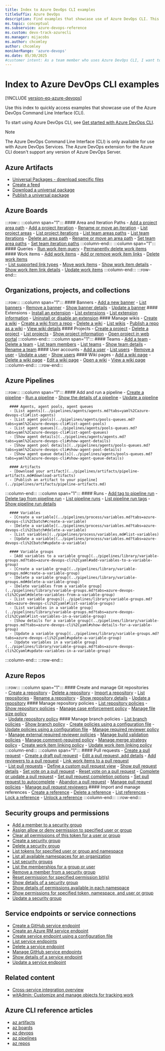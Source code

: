 ```yaml
---
title: Index to Azure DevOps CLI examples
titleSuffix: Azure DevOps
description: Find examples that showcase use of Azure DevOps CLI. This article contains an organized list of resources with examples.
ms.topic: conceptual
ms.subservice: azure-devops-reference
ms.custom: devx-track-azurecli
ms.manager: mijacobs 
ms.author: chcomley  
author: chcomley
monikerRange: 'azure-devops'
ms.date: 05/30/2025
#customer intent: As a team member who uses Azure DevOps CLI, I want to find examples to work from in different kinds areas of Azure DevOps.
---
```


# Index to Azure DevOps CLI examples

[!INCLUDE [version-eq-azure-devops](../includes/version-eq-azure-devops.md)]

Use this index to quickly access examples that showcase use of the Azure DevOps Command Line Interface (CLI).

To start using Azure DevOps CLI, see [Get started with Azure DevOps CLI](index.md).

> [!NOTE]  
> The Azure DevOps Command Line Interface (CLI) is only available for use with Azure DevOps Services. The Azure DevOps extension for the Azure CLI doesn't support any version of Azure DevOps Server.

## Azure Artifacts

- [Universal Packages - download specific files](../artifacts/quickstarts/download-universal-packages.md#download-specific-files)
- [Create a feed](../artifacts/quickstarts/universal-packages.md#create-a-feed)
- [Download a universal package](../artifacts/quickstarts/download-universal-packages.md#download-universal-packages)
- [Publish a universal package](../artifacts/quickstarts/universal-packages.md#publish-universal-packages)

## Azure Boards

:::row:::
   :::column span="1":::
      #### Area and Iteration Paths
      - [Add a project area path](../organizations/settings/set-area-paths.md#add-an-area-path)
      - [Add a project iteration](../organizations/settings/set-iteration-paths-sprints.md#add-iterations-and-set-iteration-dates)
      - [Rename or move an iteration](../organizations/settings/set-iteration-paths-sprints.md#rename-or-move-an-iteration)
      - [List project areas](../organizations/settings/set-area-paths.md#list-project-areas)
      - [List project iterations](../organizations/settings/set-iteration-paths-sprints.md#list-project-iterations)
      - [List team areas paths](../organizations/settings/set-area-paths.md#list-team-area-paths)
      - [List team iterations](../organizations/settings/set-iteration-paths-sprints.md#list-team-iterations)
      - [Delete an area path](../organizations/settings/set-area-paths.md#delete-an-area-path)
      - [Rename or move an area path](../organizations/settings/set-area-paths.md#rename-or-move-an-area-path)
      - [Set team area paths](../organizations/settings/set-area-paths.md#set-team-area-paths)
      - [Set team iteration paths](../organizations/settings/set-iteration-paths-sprints.md#select-team-sprints-and-set-the-default-iteration-path)
   :::column-end:::
   :::column span="1":::
      #### Queries
      - [Run work item query](../boards/queries/view-run-query.md#run-a-query-in-azure-boards)
      - [Permanently delete work items](../boards/backlogs/remove-delete-work-items.md#az-boards-cli)  
      #### Work items
      - [Add work items](../boards/work-items/view-add-work-items.md) 
      - [Add or remove work item links](../boards/backlogs/add-link.md#link-a-work-item-to-another-work-item)
      - [Delete work items](../boards/backlogs/remove-delete-work-items.md#az-boards-cli)  
      - [List supported link types](../boards/queries/link-type-reference.md#list-link-types)
      - [Move work items](../boards/work-items/move-work-items.md#move-work-items)
      - [Show work item details](../boards/backlogs/add-work-items.md#show-work-item)
      - [Show work item link details](../boards/backlogs/add-link.md#link-a-work-item-to-another-work-item)
      - [Update work items](../boards/backlogs/add-work-items.md#update-work-item)
   :::column-end:::
:::row-end:::

## Organizations, projects, and collections

:::row:::
   :::column span="1":::
      #### Banners
      - [Add a new banner](../organizations/settings/manage-banners.md?tabs=AzureCLI#add-a-banner)
      - [List banners](../organizations/settings/manage-banners.md?tabs=AzureCLI#list-banners)
      - [Remove a banner](../organizations/settings/manage-banners.md?tabs=AzureCLI#remove-a-banner)
      - [Show banner details](../organizations/settings/manage-banners.md?tabs=AzureCLI#list-banner-details)
      - [Update a banner](../organizations/settings/manage-banners.md?tabs=AzureCLI#update-a-banner)
      #### Extensions
      - [Install an extension](../marketplace/install-extension.md)
      - [List extensions](../marketplace/install-extension.md#list-extensions)
      - [List extension information](../marketplace/install-extension.md#list-extension-information)
      - [Uninstall or disable an extension](../marketplace/install-extension.md#uninstall-disable-extension)
      #### Manage wikis
      - [Create a wiki](../project/wiki/manage-wikis.md#create-a-wiki)
      - [Create a wiki from a repo](../project/wiki/wiki-create-repo.md)
      - [Delete a wiki](../project/wiki/manage-wikis.md#delete-a-wiki)
      - [List wikis](../project/wiki/manage-wikis.md#list-wikis)
      - [Publish a repo as a wiki](../project/wiki/publish-repo-to-wiki.md)
      - [View wiki details](../project/wiki/manage-wikis.md#show-wiki)
      #### Projects
      - [Create a project](../organizations/projects/create-project.md)
      - [Delete a project](../organizations/projects/delete-project.md)
      - [List projects](../organizations/projects/create-project.md#list-projects)
      - [Show project information](../organizations/projects/create-project.md?tabs=azure-devops-cli#list-projects-with-cli)
      - [Open project in web portal](../organizations/projects/create-project.md?tabs=azure-devops-cli#show-project-information-in-the-web-portal)
   :::column-end:::
   :::column span="1":::
      #### Teams
      - [Add a team](../organizations/settings/add-teams.md#add-team)
      - [Delete a team](../organizations/settings/rename-remove-team.md#delete-a-team)
      - [List team members](../organizations/security/add-users-team-project.md#list-team-members)
      - [List teams](../organizations/settings/add-teams.md#list-teams)
      - [Show team details](../organizations/security/add-users-team-project.md#show-team-details)
      - [Rename a team](../organizations/settings/rename-remove-team.md#rename-a-team)
      #### User accounts
      - [Add a user](../organizations/accounts/add-organization-users.md#add-users-to-your-organization)
      - [List users](../organizations/security/export-users-audit-log.md?tabs=azure-devops-cli#list-users)
      - [Remove a user](../organizations/accounts/delete-organization-users.md?tabs=azure-devops-cli#remove-user)
      - [Update a user](../organizations/accounts/add-organization-users.md?tabs=azure-devops-cli#update-a-user)
      - [Show users](../organizations/accounts/add-organization-users.md?tabs=azure-devops-cli#show-users)
      #### Wiki pages
      - [Add a wiki page](../project/wiki/add-edit-wiki.md#add-a-wiki-page)
      - [Delete a wiki page](../project/wiki/add-edit-wiki.md?tabs=azure-devops-cli#delete-wiki-page)
      - [Edit a wiki page](../project/wiki/add-edit-wiki.md?tabs=azure-devops-cli#edit-wiki-page)
      - [Open a wiki](../project/wiki/add-edit-wiki.md?tabs=azure-devops-cli#open-wiki)
      - [View a wiki page](../project/wiki/add-edit-wiki.md?tabs=azure-devops-cli#view-a-wiki-page)
   :::column-end:::
:::row-end:::
 
## Azure Pipelines 

:::row:::
   :::column span="1":::
      #### Add and run a pipeline 
      - [Create a pipeline](../pipelines/get-started/manage-pipelines-with-azure-cli.md)
      - [Run a pipeline](../pipelines/get-started/manage-pipelines-with-azure-cli.md#run-a-pipeline)
      - [Show the details of a pipeline](../pipelines/get-started/manage-pipelines-with-azure-cli.md#show-pipeline)
      - [Update a pipeline](../pipelines/get-started/manage-pipelines-with-azure-cli.md#update-a-pipeline)

      #### Agents, agent pools, agent queues 
      - [List agents](../pipelines/agents/agents.md?tabs=yaml%2Cazure-devops-cli#list-agents)
      - [List agent pools](../pipelines/agents/pools-queues.md?tabs=yaml%2Cazure-devops-cli#list-agent-pools)
      - [List agent queues](../pipelines/agents/pools-queues.md?tabs=yaml%2Cazure-devops-cli#list-agent-queues)
      - [Show agent details](../pipelines/agents/agents.md?tabs=yaml%2Cazure-devops-cli#show-agent-details)
      - [Show agent pool details](../pipelines/agents/pools-queues.md?tabs=yaml%2Cazure-devops-cli#show-agent-pool-details)
      - [Show agent queue details](../pipelines/agents/pools-queues.md?tabs=yaml%2Cazure-devops-cli#show-agent-queue-details)

      #### Artifacts
      - [Download your artifact](../pipelines/artifacts/pipeline-artifacts.md#download-artifacts) 
      - [Publish an artifact to your pipeline](../pipelines/artifacts/pipeline-artifacts.md) 
   :::column-end:::
   :::column span="1":::
      #### Runs
      - [Add tag to pipeline run](../pipelines/process/runs.md#add-tag-to-pipeline-run)
      - [Delete tag from pipeline run](../pipelines/process/runs.md#delete-tag-from-pipeline-run)
      - [List pipeline runs](../pipelines/process/runs.md#list-pipeline-runs)
      - [List pipeline run tags](../pipelines/process/runs.md#list-pipeline-run-tags)
      - [Show pipeline run details](../pipelines/process/runs.md#show-pipeline-run-details)

      #### Variables
      - [Create a variable](../pipelines/process/variables.md?tabs=azure-devops-cli%2Cbatch#create-a-variable)
      - [Delete a variable](../pipelines/process/variables.md?tabs=azure-devops-cli%2Cbatch#delete-a-variable)
      - [List variables](../pipelines/process/variables.md#list-variables)
      - [Update a variable](../pipelines/process/variables.md?tabs=azure-devops-cli%2Cbatch#update-a-variable)

      #### Variable groups
      - [Add variables to a variable group](../pipelines/library/variable-groups.md?tabs=azure-devops-cli%2Cyaml#add-variables-to-a-variable-group)
      - [Create a variable group](../pipelines/library/variable-groups.md#create-a-variable-group)
      - [Delete a variable group](../pipelines/library/variable-groups.md#delete-a-variable-group)
      - [Delete variables from a variable group](../pipelines/library/variable-groups.md?tabs=azure-devops-cli%2Cyaml#delete-variables-from-a-variable-group)
      - [List variable groups](../pipelines/library/variable-groups.md?tabs=azure-devops-cli%2Cyaml#list-variable-groups)
      - [List variables in a variable group](../pipelines/library/variable-groups.md?tabs=azure-devops-cli%2Cyaml#list-variables-in-a-variable-group)
      - [Show details for a variable group](../pipelines/library/variable-groups.md?tabs=azure-devops-cli%2Cyaml#show-details-for-a-variable-group)
      - [Update a variable group](../pipelines/library/variable-groups.md?tabs=azure-devops-cli%2Cyaml#update-a-variable-group)
      - [Update variables in a variable group](../pipelines/library/variable-groups.md?tabs=azure-devops-cli%2Cyaml#update-variables-in-a-variable-group)
   :::column-end:::
:::row-end:::

## Azure Repos

:::row:::
   :::column span="1":::
      #### Create and manage Git repositories  
      - [Create a repository](../repos/git/share-your-code-in-git-cmdline.md)
      - [Delete a repository](../repos/git/delete-existing-repo.md)
      - [Import a repository](../repos/git/import-git-repository.md)
      - [List repositories](../repos/git/repository-settings.md?tabs=azure-devops-cli#list-repositories)
      - [Rename a repository](../repos/git/repo-rename.md)
      - [Show repository details](../repos/git/repository-settings.md?tabs=azure-devops-cli#list-repository-details)
      - [Update a repository](../repos/git/repository-settings.md?tabs=azure-devops-cli#update-a-repository)
      #### Manage repository policies
      - [List repository policies](../repos/git/repository-settings.md?tabs=azure-devops-cli#list-policies)
      - [Show repository policies](../repos/git/repository-settings.md?tabs=azure-devops-cli#show-policy-details)
      - [Manage case enforcement policy](../repos/git/repository-settings.md?tabs=azure-devops-cli#create-case-enforcement-policy)
      - [Manage file size policy](../repos/git/repository-settings.md?tabs=azure-devops-cli#create-file-size-policy)  
      - [Update repository policy](../repos/git/repository-settings.md?tabs=azure-devops-cli#update-policies)
      #### Manage branch policies
      - [List branch policies](../repos/git/branch-policies.md#configure-branch-policies)
      - [Show branch policy](../repos/git/branch-policies.md?tabs=azure-devops-cli#show-details-of-a-policy)
      - [Create policies using a configuration file](/cli/azure/repos/policy#az-repos-policy-create)
      - [Update policies using a configuration file](/cli/azure/repos/policy#az-repos-policy-update)
      - [Manage required reviewer policy](../repos/git/branch-policies.md#require_reviewers)
      - [Manage external required reviewer policies](../repos/git/branch-policies.md#require-approval-from-external-services)
      - [Manage build validation policies](../repos/git/branch-policies.md#build-validation)
      - [Manage comment-required policy](../repos/git/branch-policies.md#check-comment-resolution)
      - [Manage merge strategy policy](../repos/git/branch-policies.md#limit-merge-types)
      - [Create work item linking policy](../repos/git/branch-policies.md?tabs=azure-devops-cli#create-work-item-linking-policy)
      - [Update work item linking policy](../repos/git/branch-policies.md?tabs=azure-devops-cli#update-work-item-linking-policy)
   :::column-end:::
   :::column span="1":::
      #### Pull requests
      - [Create a pull request](../repos/git/pull-requests.md#create-a-new-pull-request)
      - [Create a draft pull request](../repos/git/pull-requests.md#draft-pull-requests)
      - [Edit a pull request, add details](../repos/git/pull-requests.md?tabs=azure-devops-cli#add-or-edit-pull-request-title-and-description)
      - [Add reviewers to a pull request](../repos/git/pull-requests.md#add-and-remove-reviewers)
      - [Link work items to a pull request](../repos/git/pull-requests.md#link-work-items)  
      - [List pull requests](../repos/git/view-pull-requests.md#list-pull-requests)
      - [Define a custom pull request view](../repos/git/view-pull-requests.md#define-custom-pr-view)
      - [Show pull request details](../repos/git/view-pull-requests.md#open-pr)
      - [Set vote on a pull request](../repos/git/review-pull-requests.md#set-vote)
      - [Reset vote on a pull request](../repos/git/review-pull-requests.md)
      - [Complete or update a pull request](../repos/git/complete-pull-requests.md#complete-the-pull-request)
      - [Set pull request completion options](../repos/git/complete-pull-requests.md?tabs=azure-devops-cli#set-completion-options)
      - [Set pull request to autocomplete](../repos/git/complete-pull-requests.md#complete-automatically)
      - [Abandon a pull request](../repos/git/complete-pull-requests.md#abandon-pr)
      - [Manage pull request policies](/cli/azure/repos/pr/policy)
      - [Manage pull request reviewers](/cli/azure/repos/pr/reviewer)
      #### Import and manage references
      - [Create a reference](/cli/azure/repos/ref#az-repos-ref-create)
      - [Delete a reference](/cli/azure/repos/ref##az-repos-ref-delete)
      - [List references](/cli/azure/repos/ref#az-repos-ref-list)
      - [Lock a reference](/cli/azure/repos/ref#az-repos-ref-lock)
      - [Unlock a reference](/cli/azure/repos/ref#az-repos-ref-unlock)
   :::column-end:::
:::row-end:::

## Security groups and permissions  

- [Add a member to a security group](../organizations/security/add-manage-security-groups.md#add-a-member-to-a-group)
- [Assign allow or deny permission to specified user or group](../organizations/security/manage-tokens-namespaces.md#update-permissions)
- [Clear all permissions of this token for a user or group](../organizations/security/manage-tokens-namespaces.md#reset-all-permissions)
- [Create a security group](../organizations/security/add-manage-security-groups.md#create-a-security-group)  
- [Delete a security group](../organizations/security/add-manage-security-groups.md#delete-a-security-group)  
- [List tokens for specified user or group and namespace](../organizations/security/manage-tokens-namespaces.md#list-tokens-for-a-security-namespace)
- [List all available namespaces for an organization](../organizations/security/manage-tokens-namespaces.md#list-security-namespaces)
- [List security groups](../organizations/security/add-manage-security-groups.md#list-security-groups)
- [List the memberships for a group or user](../organizations/security/add-manage-security-groups.md#list-memberships-for-a-group-or-user)  
- [Remove a member from a security group](../organizations/security/add-manage-security-groups.md#remove-a-member-from-a-group)  
- [Reset permission for specified permission bit(s)](../organizations/security/manage-tokens-namespaces.md#reset-permissions)
- [Show details of a security group](../organizations/security/add-manage-security-groups.md#show-security-group-details)
- [Show details of permissions available in each namespace](../organizations/security/manage-tokens-namespaces.md#show-namespace-details)
- [Show permissions for specified token, namespace, and user or group](../organizations/security/manage-tokens-namespaces.md#show-permissions)
- [Update a security group](../organizations/security/add-manage-security-groups.md#update-a-security-group)

## Service endpoints or service connections

- [Create a GitHub service endpoint](service-endpoint.md#create-a-github-service-endpoint)
- [Create an Azure RM service endpoint](service-endpoint.md#create-an-azure-resource-manager-service-endpoint)
- [Create service endpoint using a configuration file](service-endpoint.md#create-service-endpoint-using-a-configuration-file)
- [List service endpoints](/cli/azure/devops/service-endpoint#az-devops-service-endpoint-list)
- [Delete a service endpoint](/cli/azure/devops/service-endpoint#az-devops-service-endpoint-delete)
- [Manage GitHub service endpoints](/cli/azure/devops/service-endpoint/github)
- [Show details of a service endpoint](/cli/azure/devops/service-endpoint#az-devops-service-endpoint-show)
- [Update a service endpoint](/cli/azure/devops/service-endpoint#az-devops-service-endpoint-update)

## Related content

- [Cross-service integration overview](../cross-service/cross-service-overview.md)
- [witAdmin: Customize and manage objects for tracking work](../reference/witadmin/witadmin-customize-and-manage-objects-for-tracking-work.md)

## Azure CLI reference articles  

- [az artifacts](/cli/azure/artifacts)
- [az boards](/cli/azure/boards)
- [az devops](/cli/azure/devops)
- [az pipelines](/cli/azure/pipelines)
- [az repos](/cli/azure/repos)

